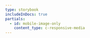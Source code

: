 ```yaml
---
type: storybook
includeInDocs: true
partials:
  - id: mobile-image-only
    content_type: c-responsive-media
---
```

